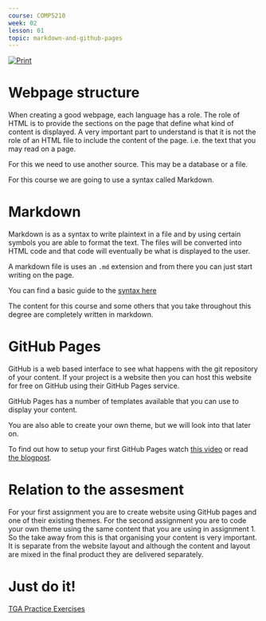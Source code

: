 ```yaml
---
course: COMP5210
week: 02
lesson: 01
topic: markdown-and-github-pages
---
```


[![Print](https://img.shields.io/badge/DOWNLOAD_PDF-CLICK_HERE-blue.svg)](https://github.com/ToiOhomaiBCS/COMP5210-Course-Material/raw/master/week02/session01/readme.pdf)


# Webpage structure

When creating a good webpage, each language has a role. The role of HTML is to provide the sections on the page that define what kind of content is displayed. A very important part to understand is that it is not the role of an HTML file to include the content of the page. i.e. the text that you may read on a page.

For this we need to use another source. This may be a database or a file.

For this course we are going to use a syntax called Markdown.

# Markdown

Markdown is as a syntax to write plaintext in a file and by using certain symbols you are able to format the text. The files will be converted into HTML code and that code will eventually be what is displayed to the user.

A markdown file is uses an `.md` extension and from there you can just start writing on the page.

You can find a basic guide to the [syntax here](https://www.markdownguide.org/basic-syntax)

The content for this course and some others that you take throughout this degree are completely written in markdown.

# GitHub Pages

GitHub is a web based interface to see what happens with the git repository of your content. If your project is a website then you can host this website for free on GitHub using their GitHub Pages service.

GitHub Pages has a number of templates available that you can use to display your content.

You are also able to create your own theme, but we will look into that later on.

To find out how to setup your first GitHub Pages watch [this video](https://youtu.be/BA_c3bGQXlQ) or read [the blogpost](https://programmingliftoff.com/create-your-first-website-on-github-pages/).

# Relation to the assesment

For your first assignment you are to create website using GitHub pages and one of their existing themes. For the second assignment you are to code your own theme using the same content that you are using in assignment 1. So the take away from this is that organising your content is very important. It is separate from the website layout and although the content and layout are mixed in the final product they are delivered separately.

# Just do it!
 [TGA Practice Exercises](https://docs.google.com/document/d/1a1DQSCQzNuUGlnQQjBepKMw4P_HXYAxppNOZGCOefqo/edit?usp=sharing)

